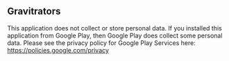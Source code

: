 ## Gravitrators
This application does not collect or store personal data.
If you installed this application from Google Play, then Google Play does collect some personal data. Please see the privacy policy for Google Play Services here: https://policies.google.com/privacy
